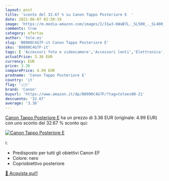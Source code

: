```yaml
---
layout: post
title: 'sconto del 32.67 % su Canon Tappo Posteriore E  '
date: 2021-06-07 02:50:19
image: 'https://m.media-amazon.com/images/I/31w3-bWaB7L._SL500_._SL400_.jpg'
comments: true
category: ofertas
author: 'tole.es'
slug: 'B0000C4G7F-it Canon Tappo Posteriore E'
sku: 'B0000C4G7F-it'
tags: [ 'Accessori foto e videocamere','Accessori lenti','Elettronica','Foto e videocamere','Tappo coprilente','canon', ]
actualPrice: 3.36 EUR
currency: EUR
price: 3.36
comparePrice: 4.99 EUR
prodname: 'Canon Tappo Posteriore E'
country: 'it'
flag: '🇮🇹'
brand: 'Canon'
buyurl: 'https://www.amazon.it/dp/B0000C4G7F/?tag=tolees00-21'
descuento: '32.67'
average: '3.36'
---
```


[Canon Tappo Posteriore E](https://www.amazon.it/dp/B0000C4G7F/?tag=tolees00-21) ha un prezzo di 3.36 EUR (originale: 4.99 EUR) con uno sconto del 32.67 % sconto qui:

[![Canon Tappo Posteriore E](https://m.media-amazon.com/images/I/31w3-bWaB7L._SL500_._SL400_.jpg)](https://www.amazon.it/dp/B0000C4G7F/?tag=tolees00-21)

ℹ️:

- Predisposto per tutti gli obiettivi Canon EF
- Colore: nero
- Copriobiettivo posteriore

[🛒 Acquista qui!!](https://www.amazon.it/dp/B0000C4G7F/?tag=tolees00-21)
